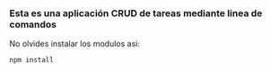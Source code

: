 ### Esta es una aplicación CRUD de tareas mediante linea de comandos ###

No olvides instalar los modulos asi:

```
npm install
```